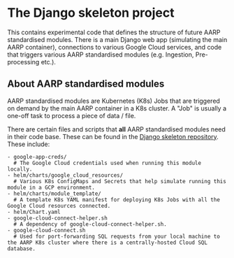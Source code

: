 # The Django skeleton project
This contains experimental code that defines the structure of future AARP standardised modules. There is a main Django web app (simulating the main AARP container), connections to various Google Cloud services, and code that triggers various AARP standardised modules (e.g. Ingestion, Pre-processing etc.).

## About AARP standardised modules
AARP standardised modules are Kubernetes (K8s) Jobs that are triggered on demand by the main AARP container in a K8s cluster. A "Job" is usually a one-off task to process a piece of data / file.

There are certain files and scripts that **all** AARP standardised modules need in their code base. These can be found in the [Django skeleton repository](https://github.com/jyjulianwong-lbg/django_experimentation). These include:
```
- google-app-creds/
  # The Google Cloud credentials used when running this module locally.
- helm/charts/google_cloud_resources/
  # Various K8s ConfigMaps and Secrets that help simulate running this module in a GCP environment.
- helm/charts/module_template/
  # A template K8s YAML manifest for deploying K8s Jobs with all the Google Cloud resources connected.
- helm/Chart.yaml
- google-cloud-connect-helper.sh
  # A dependency of google-cloud-connect-helper.sh.
- google-cloud-connect.sh
  # Used for port-forwarding SQL requests from your local machine to the AARP K8s cluster where there is a centrally-hosted Cloud SQL database.
```